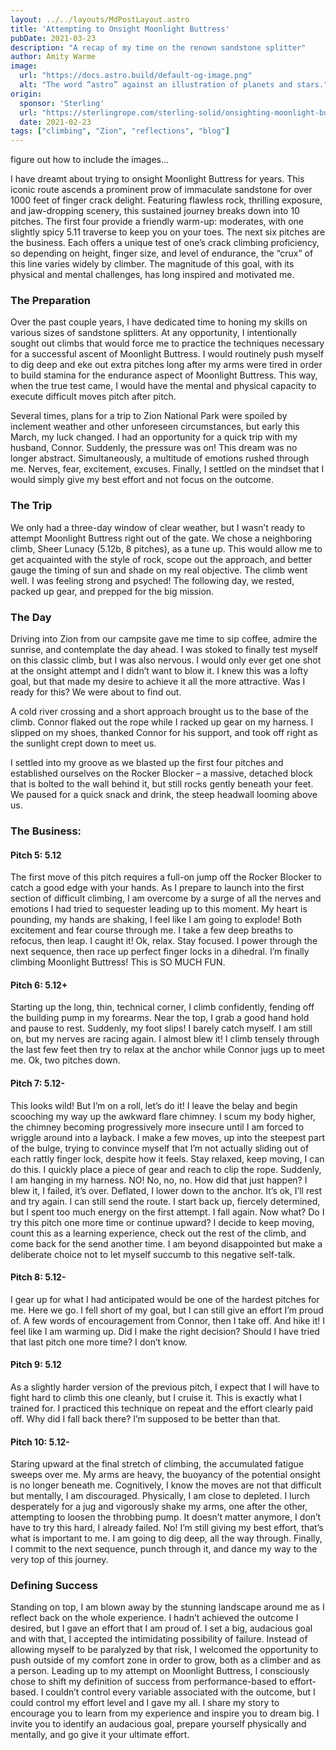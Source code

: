 ```yaml
---
layout: ../../layouts/MdPostLayout.astro
title: 'Attempting to Onsight Moonlight Buttress'
pubDate: 2021-03-23
description: "A recap of my time on the renown sandstone splitter"
author: Amity Warme
image: 
  url: "https://docs.astro.build/default-og-image.png"
  alt: "The word “astro” against an illustration of planets and stars."
origin: 
  sponsor: 'Sterling'
  url: "https://sterlingrope.com/sterling-solid/onsighting-moonlight-buttress"
  date: 2021-02-23
tags: ["climbing", "Zion", "reflections", "blog"]
---
```

figure out how to include the images...

I have dreamt about trying to onsight Moonlight Buttress for years. This iconic route ascends a prominent prow of immaculate sandstone for over 1000 feet of finger crack delight. Featuring flawless rock, thrilling exposure, and jaw-dropping scenery, this sustained journey breaks down into 10 pitches. The first four provide a friendly warm-up: moderates, with one slightly spicy 5.11 traverse to keep you on your toes. The next six pitches are the business. Each offers a unique test of one’s crack climbing proficiency, so depending on height, finger size, and level of endurance, the “crux” of this line varies widely by climber. The magnitude of this goal, with its physical and mental challenges, has long inspired and motivated me.

### The Preparation

Over the past couple years, I have dedicated time to honing my skills on various sizes of sandstone splitters. At any opportunity, I intentionally sought out climbs that would force me to practice the techniques necessary for a successful ascent of Moonlight Buttress. I would routinely push myself to dig deep and eke out extra pitches long after my arms were tired in order to build stamina for the endurance aspect of Moonlight Buttress. This way, when the true test came, I would have the mental and physical capacity to execute difficult moves pitch after pitch.

Several times, plans for a trip to Zion National Park were spoiled by inclement weather and other unforeseen circumstances, but early this March, my luck changed. I had an opportunity for a quick trip with my husband, Connor. Suddenly, the pressure was on! This dream was no longer abstract. Simultaneously, a multitude of emotions rushed through me. Nerves, fear, excitement, excuses. Finally, I settled on the mindset that I would simply give my best effort and not focus on the outcome.

### The Trip

We only had a three-day window of clear weather, but I wasn’t ready to attempt Moonlight Buttress right out of the gate. We chose a neighboring climb, Sheer Lunacy (5.12b, 8 pitches), as a tune up. This would allow me to get acquainted with the style of rock, scope out the approach, and better gauge the timing of sun and shade on my real objective. The climb went well. I was feeling strong and psyched! The following day, we rested, packed up gear, and prepped for the big mission.

### The Day

Driving into Zion from our campsite gave me time to sip coffee, admire the sunrise, and contemplate the day ahead. I was stoked to finally test myself on this classic climb, but I was also nervous. I would only ever get one shot at the onsight attempt and I didn’t want to blow it. I knew this was a lofty goal, but that made my desire to achieve it all the more attractive. Was I ready for this? We were about to find out.

A cold river crossing and a short approach brought us to the base of the climb. Connor flaked out the rope while I racked up gear on my harness. I slipped on my shoes, thanked Connor for his support, and took off right as the sunlight crept down to meet us.  

I settled into my groove as we blasted up the first four pitches and established ourselves on the Rocker Blocker – a massive, detached block that is bolted to the wall behind it, but still rocks gently beneath your feet. We paused for a quick snack and drink, the steep headwall looming above us.

### The Business:

#### Pitch 5: 5.12

The first move of this pitch requires a full-on jump off the Rocker Blocker to catch a good edge with your hands. As I prepare to launch into the first section of difficult climbing, I am overcome by a surge of all the nerves and emotions I had tried to sequester leading up to this moment. My heart is pounding, my hands are shaking, I feel like I am going to explode! Both excitement and fear course through me. I take a few deep breaths to refocus, then leap. I caught it! Ok, relax. Stay focused. I power through the next sequence, then race up perfect finger locks in a dihedral. I’m finally climbing Moonlight Buttress! This is SO MUCH FUN.

#### Pitch 6: 5.12+

Starting up the long, thin, technical corner, I climb confidently, fending off the building pump in my forearms. Near the top, I grab a good hand hold and pause to rest. Suddenly, my foot slips! I barely catch myself. I am still on, but my nerves are racing again. I almost blew it! I climb tensely through the last few feet then try to relax at the anchor while Connor jugs up to meet me. Ok, two pitches down.

#### Pitch 7: 5.12-

This looks wild! But I’m on a roll, let’s do it! I leave the belay and begin scooching my way up the awkward flare chimney. I scum my body higher, the chimney becoming progressively more insecure until I am forced to wriggle around into a layback. I make a few moves, up into the steepest part of the bulge, trying to convince myself that I’m not actually sliding out of each rattly finger lock, despite how it feels. Stay relaxed, keep moving, I can do this. I quickly place a piece of gear and reach to clip the rope. Suddenly, I am hanging in my harness. NO! No, no, no. How did that just happen? I blew it, I failed, it’s over. Deflated, I lower down to the anchor. It’s ok, I’ll rest and try again. I can still send the route. I start back up, fiercely determined, but I spent too much energy on the first attempt. I fall again. Now what? Do I try this pitch one more time or continue upward? I decide to keep moving, count this as a learning experience, check out the rest of the climb, and come back for the send another time. I am beyond disappointed but make a deliberate choice not to let myself succumb to this negative self-talk.

#### Pitch 8: 5.12-

I gear up for what I had anticipated would be one of the hardest pitches for me. Here we go. I fell short of my goal, but I can still give an effort I’m proud of. A few words of encouragement from Connor, then I take off. And hike it! I feel like I am warming up. Did I make the right decision? Should I have tried that last pitch one more time? I don’t know.

#### Pitch 9: 5.12

As a slightly harder version of the previous pitch, I expect that I will have to fight hard to climb this one cleanly, but I cruise it. This is exactly what I trained for. I practiced this technique on repeat and the effort clearly paid off. Why did I fall back there? I’m supposed to be better than that.

#### Pitch 10: 5.12-

Staring upward at the final stretch of climbing, the accumulated fatigue sweeps over me. My arms are heavy, the buoyancy of the potential onsight is no longer beneath me. Cognitively, I know the moves are not that difficult but mentally, I am discouraged. Physically, I am close to depleted. I lurch desperately for a jug and vigorously shake my arms, one after the other, attempting to loosen the throbbing pump. It doesn’t matter anymore, I don’t have to try this hard, I already failed. No! I’m still giving my best effort, that’s what is important to me. I am going to dig deep, all the way through. Finally, I commit to the next sequence, punch through it, and dance my way to the very top of this journey.

### Defining Success

Standing on top, I am blown away by the stunning landscape around me as I reflect back on the whole experience. I hadn’t achieved the outcome I desired, but I gave an effort that I am proud of. I set a big, audacious goal and with that, I accepted the intimidating possibility of failure. Instead of allowing myself to be paralyzed by that risk, I welcomed the opportunity to push outside of my comfort zone in order to grow, both as a climber and as a person. Leading up to my attempt on Moonlight Buttress, I consciously chose to shift my definition of success from performance-based to effort-based. I couldn’t control every variable associated with the outcome, but I could control my effort level and I gave my all. I share my story to encourage you to learn from my experience and inspire you to dream big. I invite you to identify an audacious goal, prepare yourself physically and mentally, and go give it your ultimate effort.
